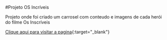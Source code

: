 #Projeto OS Incríveis

Projeto onde foi criado um carrosel com conteudo e imagens de cada herói do filme Os Inscríveis

[Clique aqui para visitar a pagina](https://eu-jompa.github.io/Os-Incriveis/){:target="_blank"}